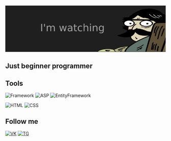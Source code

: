 ![Header](https://github.com/Alexey233/Alexey233/blob/main/assets/4beadaf7247e4954f7c80563e7eee0e4.rIGNy%20(1).png)


## Just beginner programmer



## Tools 
![Framework](https://img.shields.io/badge/-Framework-090909?style=for-the-badge&logo=.net&logoColor=11111)
![ASP](https://img.shields.io/badge/-ASP.NET-090909?style=for-the-badge&logo=.net&logoColor=d62929)
![EntityFramework](https://img.shields.io/badge/-EntityFramework-090909?style=for-the-badge&logo=e&logoColor=2c2c70)

![HTML](https://img.shields.io/badge/-HTML-090909?style=for-the-badge&logo=html&logoColor=2c2c70)
![CSS](https://img.shields.io/badge/-CSS-090909?style=for-the-badge&logo=css&logoColor=2c2c70)

## Follow me

[![VK](https://img.shields.io/badge/-vk-090909?style=for-the-badge&logo=vk&logoColor=0000)](https://vk.com/alex2243)
[![TG](https://img.shields.io/badge/-telegram-090909?style=for-the-badge&logo=telegram&logoColor)](https://t.me/alexey2243)


